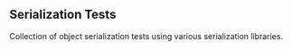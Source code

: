 ## Serialization Tests

Collection of object serialization tests using various serialization libraries.